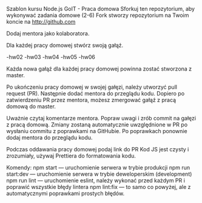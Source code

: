 Szablon kursu Node.js GoIT - Praca domowa
Sforkuj ten repozytorium, aby wykonywać zadania domowe (2-6)
Fork stworzy repozytorium na Twoim koncie na http://github.com

Dodaj mentora jako kolaboratora.

Dla każdej pracy domowej stwórz swoją gałąź.

-hw02
-hw03
-hw04
-hw05
-hw06

Każda nowa gałąź dla każdej pracy domowej powinna zostać stworzona z master.

Po ukończeniu pracy domowej w swojej gałęzi, należy utworzyć pull request (PR). Następnie dodać mentora do przeglądu kodu. Dopiero po zatwierdzeniu PR przez mentora, możesz zmergować gałąź z pracą domową do master.

Uważnie czytaj komentarze mentora. Popraw uwagi i zrób commit na gałęzi z pracą domową. Zmiany zostaną automatycznie uwzględnione w PR po wysłaniu commitu z poprawkami na GitHubie.
Po poprawkach ponownie dodaj mentora do przeglądu kodu.

Podczas oddawania pracy domowej podaj link do PR
Kod JS jest czysty i zrozumiały, używaj Prettiera do formatowania kodu.

Komendy:
npm start — uruchomienie serwera w trybie produkcji
npm run start:dev — uruchomienie serwera w trybie deweloperskim (development)
npm run lint — uruchomienie eslint, należy wykonać przed każdym PR i poprawić wszystkie błędy lintera
npm lint:fix — to samo co powyżej, ale z automatycznymi poprawkami prostych błędów.
